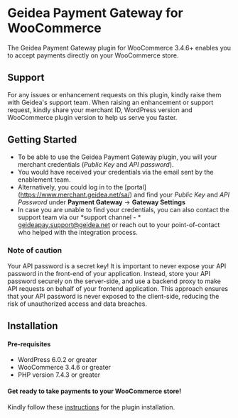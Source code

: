 # Geidea Payment Gateway for WooCommerce

The Geidea Payment Gateway plugin for WooCommerce 3.4.6+ enables you to accept payments directly on your WooCommerce store.

## Support

For any issues or enhancement requests on this plugin, kindly raise them with Geidea's support team.
When raising an enhancement or support request, kindly share your merchant ID, WordPress version and WooCommerce plugin version to help us serve you faster.

## Getting Started
* To be able to use the Geidea Payment Gateway plugin, you will your merchant credentials (*Public Key* and *API password*).
* You would have received your credentials via the email sent by the enablement team.
* Alternatively, you could log in to the [portal] (https://www.merchant.geidea.net/sa/) and find your *Public Key* and *API Password* under **Payment Gateway** -> **Gateway Settings**
* In case you are unable to find your credentials, you can also contact the support team via our *support channel - * <geideapay.support@geidea.net> or reach out to your point-of-contact who helped with the integration process.

### Note of caution
Your API password is a secret key! It is important to never expose your API password in the front-end of your application. Instead, store your API password securely on the server-side, and use a backend proxy to make API requests on behalf of your frontend application. This approach ensures that your API password is never exposed to the client-side, reducing the risk of unauthorized access and data breaches.

## Installation
#### Pre-requisites

* WordPress 6.0.2 or greater
* WooCommerce 3.4.6 or greater
* PHP version 7.4.3 or greater

#### Get ready to take payments to your WooCommerce store!
Kindly follow these [instructions](https://docs.geidea.net/docs/woocommerce-plugin) for the plugin installation.
